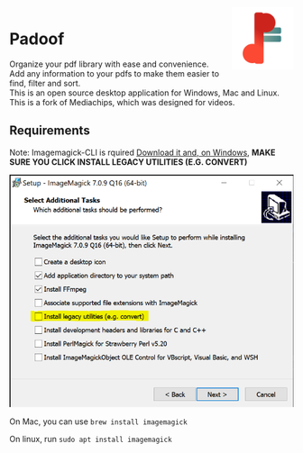 
<img align="right" width="110" height="110" src="./public/icons/icon.png">

# Padoof
Organize your pdf library with ease and convenience.  <br>
Add any information to your pdfs to make them easier to find, filter and sort.  <br>
This is an open source desktop application for Windows, Mac and Linux. <br>
This is a fork of Mediachips, which was designed for videos.


## Requirements

Note: Imagemagick-CLI is rquired
  [Download it and, on Windows](https://imagemagick.org/script/download.php#windows), **MAKE SURE YOU CLICK INSTALL LEGACY UTILITIES (E.G. CONVERT)**

  ![Imagemagick installer](image.png)

On Mac, you can use `brew install imagemagick`

On linux, run `sudo apt install imagemagick`